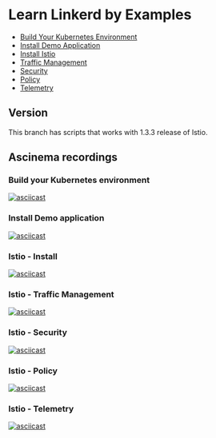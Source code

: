 # Learn Linkerd by Examples

- [Build Your Kubernetes Environment](https://github.com/servicemeshbook/byok)
- [Install Demo Application]()
- [Install Istio]()
- [Traffic Management](scripts/01-traffic-management)
- [Security](scripts/02-secruity)
- [Policy](scripts/03-policy)
- [Telemetry](scripts/04-telemetry)

## Version

This branch has scripts that works with 1.3.3 release of Istio.

## Ascinema recordings

### Build your Kubernetes environment

[![asciicast](https://asciinema.org/a/271731.svg)](https://asciinema.org/a/271731)

### Install Demo application

[![asciicast](https://asciinema.org/a/271885.svg)](https://asciinema.org/a/271885)

### Istio - Install

[![asciicast](https://asciinema.org/a/271945.svg)](https://asciinema.org/a/271945)

### Istio - Traffic Management

[![asciicast](https://asciinema.org/a/272185.svg)](https://asciinema.org/a/272185)

### Istio - Security

[![asciicast](https://asciinema.org/a/274085.svg)](https://asciinema.org/a/274085)

### Istio - Policy

[![asciicast](https://asciinema.org/a/274742.svg)](https://asciinema.org/a/274742)

### Istio - Telemetry

[![asciicast](https://asciinema.org/a/274741.svg)](https://asciinema.org/a/274741)